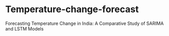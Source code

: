 # Temperature-change-forecast
Forecasting Temperature Change in India: A Comparative Study of SARIMA and LSTM Models
